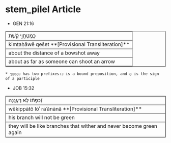 # stem_pilel Article

* GEN 21:16
<table border="1" class="docutils">
<colgroup>
<col width="100%" />
</colgroup>
<tbody valign="top">
<tr class="row-odd"><td>כִּמְטַחֲוֵ֣י קֶ֔שֶׁת</td>
</tr>
<tr class="row-even"><td>kimṭaḥăwê qešet **[Provisional Transliteration]**</td>
</tr>
<tr class="row-odd"><td>about the distance of a bowshot away</td>
</tr>
<tr class="row-even"><td>about as far as someone can shoot an arrow</td>
</tr>
</tbody>
</table>

    * כִּמְטַחֲוֵ֣י has two prefixes:כִּ is a bound preposition, and מְ is the sign of a participle 

* JOB 15:32
<table border="1" class="docutils">
<colgroup>
<col width="100%" />
</colgroup>
<tbody valign="top">
<tr class="row-odd"><td>וְ֝כִפָּת֗וֹ לֹ֣א רַעֲנָֽנָה</td>
</tr>
<tr class="row-even"><td>wĕkippātô lōʾ raʿănānâ **[Provisional Transliteration]**</td>
</tr>
<tr class="row-odd"><td>his branch will not be green</td>
</tr>
<tr class="row-even"><td>they will be like branches that wither and never become green again</td>
</tr>
</tbody>
</table>